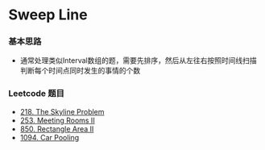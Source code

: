 # Sweep Line

### 基本思路

* 通常处理类似Interval数组的题，需要先排序，然后从左往右按照时间线扫描判断每个时间点同时发生的事情的个数

### Leetcode 题目

* [218. The Skyline Problem](https://leetcode.com/problems/the-skyline-problem)
* [253. Meeting Rooms II](https://leetcode.com/problems/meeting-rooms-ii)
* [850. Rectangle Area II](https://leetcode.com/problems/rectangle-area-ii)
* [1094. Car Pooling](https://leetcode.com/problems/car-pooling)
